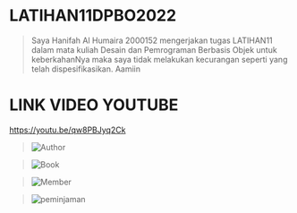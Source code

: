 # LATIHAN11DPBO2022
> Saya Hanifah Al Humaira 2000152 mengerjakan tugas LATIHAN11 dalam mata kuliah Desain dan Pemrograman Berbasis Objek untuk keberkahanNya maka saya tidak melakukan kecurangan seperti yang telah dispesifikasikan. Aamiin

# LINK VIDEO YOUTUBE
https://youtu.be/qw8PBJyq2Ck

>![Author](https://user-images.githubusercontent.com/94789593/167138705-2af84cf4-3492-41f1-ab95-1f6c6bb04460.png)

>![Book](https://user-images.githubusercontent.com/94789593/167138714-854a1022-a671-4129-acef-7f6118a4d892.png)

>![Member](https://user-images.githubusercontent.com/94789593/167138715-109fb87f-f09d-49a4-898f-78a5e0cbb023.png)

>![peminjaman](https://user-images.githubusercontent.com/94789593/167138719-44d57f61-a98d-4f5a-afc0-d152c711a193.png)
